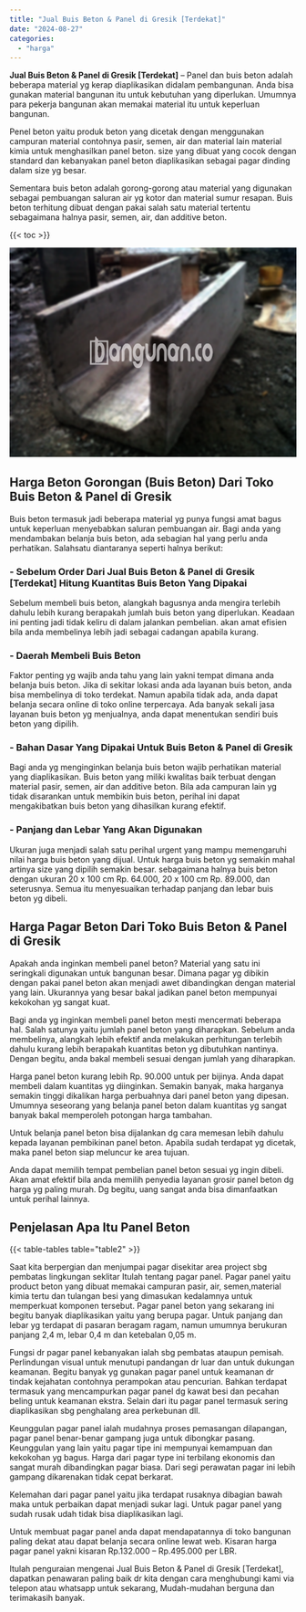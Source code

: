 ```yaml
---
title: "Jual Buis Beton & Panel di Gresik [Terdekat]"
date: "2024-08-27"
categories: 
  - "harga"
---
```


**Jual Buis Beton & Panel di Gresik \[Terdekat\]** – Panel dan buis beton adalah beberapa material yg kerap diaplikasikan didalam pembangunan. Anda bisa gunakan material bangunan itu untuk kebutuhan yang diperlukan. Umumnya para pekerja bangunan akan memakai material itu untuk keperluan bangunan.

Penel beton yaitu produk beton yang dicetak dengan menggunakan campuran material contohnya pasir, semen, air dan material lain material kimia untuk menghasilkan panel beton. size yang dibuat yang cocok dengan standard dan kebanyakan panel beton diaplikasikan sebagai pagar dinding dalam size yg besar.

Sementara buis beton adalah gorong-gorong atau material yang digunakan sebagai pembuangan saluran air yg kotor dan material sumur resapan. Buis beton terhitung dibuat dengan pakai salah satu material tertentu sebagaimana halnya pasir, semen, air, dan additive beton.

{{< toc >}}

![Jual Buis Beton & Panel di Gresik [Terdekat]](/images/jual-panel-buis-beton-murah-34.png)

## Harga Beton Gorongan (Buis Beton) Dari Toko Buis Beton & Panel di Gresik

Buis beton termasuk jadi beberapa material yg punya fungsi amat bagus untuk keperluan menyebabkan saluran pembuangan air. Bagi anda yang mendambakan belanja buis beton, ada sebagian hal yang perlu anda perhatikan. Salahsatu diantaranya seperti halnya berikut:

### \- Sebelum Order Dari Jual Buis Beton & Panel di Gresik \[Terdekat\] Hitung Kuantitas Buis Beton Yang Dipakai

Sebelum membeli buis beton, alangkah bagusnya anda mengira terlebih dahulu lebih kurang berapakah jumlah buis beton yang diperlukan. Keadaan ini penting jadi tidak keliru di dalam jalankan pembelian. akan amat efisien bila anda membelinya lebih jadi sebagai cadangan apabila kurang.

### \- Daerah Membeli Buis Beton

Faktor penting yg wajib anda tahu yang lain yakni tempat dimana anda belanja buis beton. Jika di sekitar lokasi anda ada layanan buis beton, anda bisa membelinya di toko terdekat. Namun apabila tidak ada, anda dapat belanja secara online di toko online terpercaya. Ada banyak sekali jasa layanan buis beton yg menjualnya, anda dapat menentukan sendiri buis beton yang dipilih.

### \- Bahan Dasar Yang Dipakai Untuk Buis Beton & Panel di Gresik

Bagi anda yg menginginkan belanja buis beton wajib perhatikan material yang diaplikasikan. Buis beton yang miliki kwalitas baik terbuat dengan material pasir, semen, air dan additive beton. Bila ada campuran lain yg tidak disarankan untuk membikin buis beton, perihal ini dapat mengakibatkan buis beton yang dihasilkan kurang efektif.

### \- Panjang dan Lebar Yang Akan Digunakan

Ukuran juga menjadi salah satu perihal urgent yang mampu memengaruhi nilai harga buis beton yang dijual. Untuk harga buis beton yg semakin mahal artinya size yang dipilih semakin besar. sebagaimana halnya buis beton dengan ukuran 20 x 100 cm Rp. 64.000, 20 x 100 cm Rp. 89.000, dan seterusnya. Semua itu menyesuaikan terhadap panjang dan lebar buis beton yg dibeli.

## Harga Pagar Beton Dari Toko Buis Beton & Panel di Gresik

Apakah anda inginkan membeli panel beton? Material yang satu ini seringkali digunakan untuk bangunan besar. Dimana pagar yg dibikin dengan pakai panel beton akan menjadi awet dibandingkan dengan material yang lain. Ukurannya yang besar bakal jadikan panel beton mempunyai kekokohan yg sangat kuat.

Bagi anda yg inginkan membeli panel beton mesti mencermati beberapa hal. Salah satunya yaitu jumlah panel beton yang diharapkan. Sebelum anda membelinya, alangkah lebih efektif anda melakukan perhitungan terlebih dahulu kurang lebih berapakah kuantitas beton yg dibutuhkan nantinya. Dengan begitu, anda bakal membeli sesuai dengan jumlah yang diharapkan.

Harga panel beton kurang lebih Rp. 90.000 untuk per bijinya. Anda dapat membeli dalam kuantitas yg diinginkan. Semakin banyak, maka harganya semakin tinggi dikalikan harga perbuahnya dari panel beton yang dipesan. Umumnya seseorang yang belanja panel beton dalam kuantitas yg sangat banyak bakal memperoleh potongan harga tambahan.

Untuk belanja panel beton bisa dijalankan dg cara memesan lebih dahulu kepada layanan pembikinan panel beton. Apabila sudah terdapat yg dicetak, maka panel beton siap meluncur ke area tujuan.

Anda dapat memilih tempat pembelian panel beton sesuai yg ingin dibeli. Akan amat efektif bila anda memilih penyedia layanan grosir panel beton dg harga yg paling murah. Dg begitu, uang sangat anda bisa dimanfaatkan untuk perihal lainnya.

## Penjelasan Apa Itu Panel Beton

{{< table-tables table="table2" >}}

Saat kita berpergian dan menjumpai pagar disekitar area project sbg pembatas lingkungan seklitar Itulah tentang pagar panel. Pagar panel yaitu product beton yang dibuat memakai campuran pasir, air, semen,material kimia tertu dan tulangan besi yang dimasukan kedalamnya untuk memperkuat komponen tersebut. Pagar panel beton yang sekarang ini begitu banyak diaplikasikan yaitu yang berupa pagar. Untuk panjang dan lebar yg terdapat di pasaran beragam ragam, namun umumnya berukuran panjang 2,4 m, lebar 0,4 m dan ketebalan 0,05 m.

Fungsi dr pagar panel kebanyakan ialah sbg pembatas ataupun pemisah. Perlindungan visual untuk menutupi pandangan dr luar dan untuk dukungan keamanan. Begitu banyak yg gunakan pagar panel untuk keamanan dr tindak kejahatan contohnya perampokan atau pencurian. Bahkan terdapat termasuk yang mencampurkan pagar panel dg kawat besi dan pecahan beling untuk keamanan ekstra. Selain dari itu pagar panel termasuk sering diaplikasikan sbg penghalang area perkebunan dll.

Keunggulan pagar panel ialah mudahnya proses pemasangan dilapangan, pagar panel benar-benar gampang juga untuk dibongkar pasang. Keunggulan yang lain yaitu pagar tipe ini mempunyai kemampuan dan kekokohan yg bagus. Harga dari pagar type ini terbilang ekonomis dan sangat murah dibandingkan pagar biasa. Dari segi perawatan pagar ini lebih gampang dikarenakan tidak cepat berkarat.

Kelemahan dari pagar panel yaitu jika terdapat rusaknya dibagian bawah maka untuk perbaikan dapat menjadi sukar lagi. Untuk pagar panel yang sudah rusak udah tidak bisa diaplikasikan lagi.

Untuk membuat pagar panel anda dapat mendapatannya di toko bangunan paling dekat atau dapat belanja secara online lewat web. Kisaran harga pagar panel yakni kisaran Rp.132.000 – Rp.495.000 per LBR.

Itulah penguraian mengenai Jual Buis Beton & Panel di Gresik \[Terdekat\], dapatkan penawaran paling baik dr kita dengan cara menghubungi kami via telepon atau whatsapp untuk sekarang, Mudah-mudahan berguna dan terimakasih banyak.
